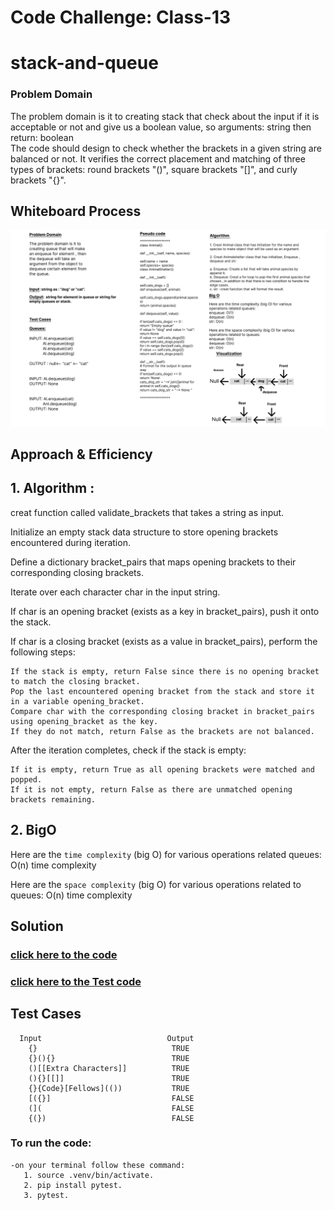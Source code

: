 # Code Challenge: Class-13
# stack-and-queue 
### Problem Domain

The problem domain is it to  creating stack that check about the input if it is acceptable or not and give us a boolean value, so arguments: string
then return: boolean  
The code should design to check whether the brackets in a given string are balanced or not. It verifies the correct placement and matching of three types of brackets: round brackets "()", square brackets "[]", and curly brackets "{}".

## Whiteboard Process
![cc](../assest/wh12.png)

## Approach & Efficiency
## 1. Algorithm :

creat function called validate_brackets that takes a string as input.

Initialize an empty stack data structure to store opening brackets encountered during iteration.

Define a dictionary bracket_pairs that maps opening brackets to their corresponding closing brackets.

Iterate over each character char in the input string.

If char is an opening bracket (exists as a key in bracket_pairs), push it onto the stack.

If char is a closing bracket (exists as a value in bracket_pairs), perform the following steps:

    If the stack is empty, return False since there is no opening bracket to match the closing bracket.
    Pop the last encountered opening bracket from the stack and store it in a variable opening_bracket.
    Compare char with the corresponding closing bracket in bracket_pairs using opening_bracket as the key.
    If they do not match, return False as the brackets are not balanced.

After the iteration completes, check if the stack is empty:

    If it is empty, return True as all opening brackets were matched and popped.
    If it is not empty, return False as there are unmatched opening brackets remaining.  


## 2. BigO
Here are the `time complexity` (big O) for various operations related queues:
 O(n) time complexity

Here are the `space complexity` (big O) for various operations related to queues:
 O(n) time complexity


## Solution
### [click here to the code](./stack_queue_brackets.py)
### [click here to the Test code](../tests/test_stack_queue_brackets.py)

## Test Cases

      Input	                           Output
        {}	                            TRUE
        {}(){}	                        TRUE
        ()[[Extra Characters]]	        TRUE
        (){}[[]]	                    TRUE
        {}{Code}[Fellows](())	        TRUE
        [({}]	                        FALSE
        (](	                            FALSE
        {(})	                        FALSE 


### To run the code:
    -on your terminal follow these command:
       1. source .venv/bin/activate.
       2. pip install pytest.
       3. pytest.